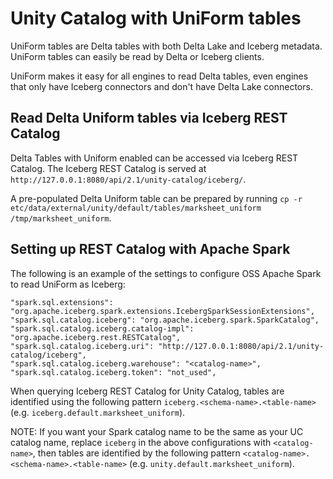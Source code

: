 # Unity Catalog with UniForm tables

UniForm tables are Delta tables with both Delta Lake and Iceberg metadata.  UniForm tables can easily be read by Delta or Iceberg clients.

UniForm makes it easy for all engines to read Delta tables, even engines that only have Iceberg connectors and don't have Delta Lake connectors.

## Read Delta Uniform tables via Iceberg REST Catalog

Delta Tables with Uniform enabled can be accessed via Iceberg REST Catalog. The Iceberg REST Catalog is served at
`http://127.0.0.1:8080/api/2.1/unity-catalog/iceberg/`.

A pre-populated Delta Uniform table can be prepared by running `cp -r etc/data/external/unity/default/tables/marksheet_uniform /tmp/marksheet_uniform`.

## Setting up REST Catalog with Apache Spark

The following is an example of the settings to configure OSS Apache Spark to read UniForm as Iceberg:

```
"spark.sql.extensions": "org.apache.iceberg.spark.extensions.IcebergSparkSessionExtensions",
"spark.sql.catalog.iceberg": "org.apache.iceberg.spark.SparkCatalog",
"spark.sql.catalog.iceberg.catalog-impl": "org.apache.iceberg.rest.RESTCatalog",
"spark.sql.catalog.iceberg.uri": "http://127.0.0.1:8080/api/2.1/unity-catalog/iceberg",
"spark.sql.catalog.iceberg.warehouse": "<catalog-name>",
"spark.sql.catalog.iceberg.token": "not_used",
```

When querying Iceberg REST Catalog for Unity Catalog, tables are identified using the following pattern `iceberg.<schema-name>.<table-name>` (e.g. `iceberg.default.marksheet_uniform`).

NOTE: If you want your Spark catalog name to be the same as your UC catalog name, replace `iceberg` in the above configurations with `<catalog-name>`,  then tables are identified by the following pattern `<catalog-name>.<schema-name>.<table-name>` (e.g. `unity.default.marksheet_uniform`).
